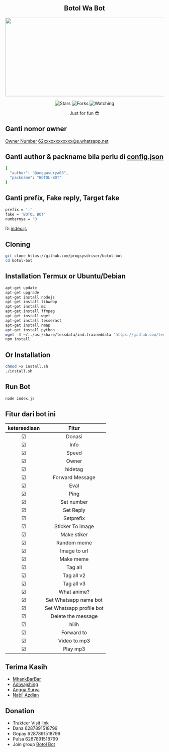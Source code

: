 <h2 align="center">Botol Wa Bot</h2>
<p align="center">
<img src="https://telegra.ph/file/5b3fd9af601cc44918601.jpg" width="550" height="250"/>
</p>
<p align="center">
<img title="Stars" src="https://img.shields.io/github/stars/progsysdriver/botol-bot?label=Stars&color=magenta&style=flat-square">
<img title="Forks" src="https://img.shields.io/github/forks/progsysdriver/botol-bot?label=Forks&color=brickred&style=flat-square">
<img title="Watching" src="https://img.shields.io/github/watchers/progsysdriver/botol-bot?label=Watchers&color=red&style=flat-square">
</p>

<p align="center">
Just for fun 😎
</p>

## Ganti nomor owner
[Owner Number](https://github.com/progsysdriver/botol-bot/blob/c1a1e339ad58ce0a5f1edb9082b968cbbfd7c6b3/index.js#L118)
 62xxxxxxxxxxxx@s.whatsapp.net

## Ganti author & packname bila perlu di [config.json](https://github.com/progsysdriver/botol-bot/blob/main/config.json)
```sh
{
  "author": "@anggasurya03",
  "packname": "BOTOL-BOT"
}
```

## Ganti prefix, Fake reply, Target fake
```sh
prefix = '.'
fake = 'BOTOL BOT'
numbernya = '0'
```

Di [index.js](https://github.com/progsysdriver/botol-bot/blob/5e2230786d9d20983a5e7eea968006d782d92958/index.js#L61)

## Cloning
```sh
git clone https://github.com/progsysdriver/botol-bot
cd botol-bot
```

## Installation Termux or Ubuntu/Debian
```sh
apt-get update
apt-get upgrade
apt-get install nodejs
apt-get install libwebp
apt-get install mc
apt-get install ffmpeg
apt-get install wget
apt-get install tesseract
apt-get install nmap
apt-get install python
wget -O ~/../usr/share/tessdata/ind.traineddata "https://github.com/tesseract-ocr/tessdata/blob/master/ind.traineddata?raw=true"
npm install
```
## Or Installation
```sh
chmod +x install.sh
./install.sh
```

## Run Bot
```sh
node index.js
```
## Fitur dari bot ini

| ketersediaan  |  Fitur |
| :-----------: | :----: |
|       ☑      | Donasi |
|       ☑      | Info |
|       ☑      | Speed |
|       ☑      | Owner |
|       ☑      | hidetag |
|       ☑      | Forward Message |
|       ☑      | Eval |
|       ☑      | Ping |
|       ☑      | Set number |
|       ☑      | Set Reply |
|       ☑      | Setprefix  |
|       ☑      | Sticker To image  |
|       ☑      | Make stiker  |
|       ☑      | Random meme |
|       ☑      | Image to url  |
|       ☑      | Make meme |
|       ☑      | Tag all  |
|       ☑      | Tag all v2 |
|       ☑      | Tag all v3  |
|       ☑      | What anime? |
|       ☑      | Set Whatsapp name bot  |
|       ☑      | Set Whatsapp profile bot
|       ☑      | Delete the message |
|       ☑      | hilih |
|       ☑      | Forward to  |
|       ☑      | Video to mp3  |
|       ☑      | Play mp3 |

## Terima Kasih
- [MhankBarBar](https://github.com/github.com/MhankBarBar)
- [Adiwajshing](https://github.com/adiwajshing)
- [Angga Surya](https://github.com/suryapardana)
- [Nabil Azdian](https://github.com/NabilAzdian)


## Donation
- Trakteer [Visit link](https://trakteer.id/anggasurya)
- Dana 6287891518799
- Gopay 6287891518799
- Pulsa 6287891518799
- Join group [Botol Bot](https://chat.whatsapp.com/CZwRj7oCIzn59Fxa9GNTFA)